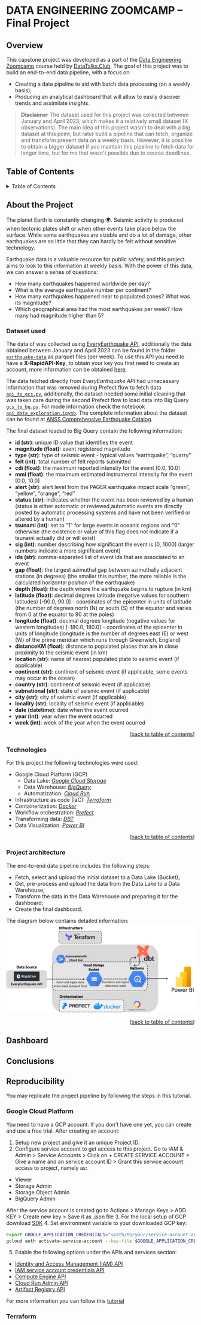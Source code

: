 # DATA ENGINEERING ZOOMCAMP – Final Project
## Overview
This capstone project was developed as a part of the [Data Engineering Zoomcamp](https://github.com/DataTalksClub/data-engineering-zoomcamp) 
course held by [DataTalks.Club](https://datatalks.club/). 
The goal of this project was to build an end-to-end data pipeline, with a focus on: 
* Creating a data pipeline to aid with batch data processing (on a weekly basis);
* Producing an analytical dashboard that will allow to easily discover trends and assimilate insights.

> **Disclaimer** The dataset used for this project was collected between January and April 2023, which makes it a relatively small dataset (X observations). The main idea of this project wasn't to deal with a big dataset at this point, but rater build a pipeline that can fetch, organize and transform present data on a weekly basis. However, it is possible to obtain a bigger dataset if you maintain this pipeline to fetch data for longer time, but for me that wasn't possible due to course deadlines.

## Table of Contents
<details>
  <summary>Table of Contents</summary>
  <ol>
    <li>
      <a href="#about-the-project">About The Project</a>
      <ul>
        <li><a href="#dataset-used">Dataset used</a></li>
        <li><a href="#technologies">Technologies</a></li>
        <li><a href="#project-architecture">Project architecture</a></li>
      </ul>
      <a href="#dashboard">Dashboard</a>
      <ul>
      <a href="#conclusions">Conclusions</a>
      <ul>
      <a href="#reproducibility">Reproducibility</a>
      <ul>
      </ol>
</details>

## About the Project
The planet Earth is constantly changing 🌍. Seismic activity is produced when tectonic plates shift or when other events take place below the surface. While some earthquakes are sizable and do a lot of damage, other earthquakes are so little that they can hardly be felt without sensitive technology. 

Earthquake data is a valuable resource for public safety, and this project aims to look to this information at weekly basis. With the power of this data, we can answer a series of questions:
 - How many earthquakes happened worldwide per day? 
 - What is the average earthquake number per continent?
 - How many earthquakes happened near to populated zones? What was its magnitude?
 - Which geographical area had the most earthquakes per week? How many had magnitude higher than 5?



### Dataset used
The data of was collected using [EveryEarthquake API](https://rapidapi.com/dbarkman/api/everyearthquake/), additionally the data obtained between January and April 2023 can be found in the folder [`earthquake-data`](earthquake-data) as parquet files (per week).
To use this API you need to have a **X-RapidAPI-Key**, to obtain your key you first need to create an account, more information can be obtained [here](https://docs.rapidapi.com/docs/keys).

The data fetched directly from *EveryEarthquake API* had unnecessary information that was removed during Prefect flow to fetch data [`api_to_gcs.py`](prefect/flows), additionally, the dataset needed some initial cleaning that was taken care during the second Prefect flow to load data into Big Query [`gcs_to_bq.py`](prefect/flows). 
For mode information check the notebook [`api_data_exploration.ipynb`](api_data_exploration.ipynb).
The complete information about the dataset can be found at [ANSS Comprehensive Earthquake Catalog](https://earthquake.usgs.gov/data/comcat).

The final dataset loaded to Big Query contain the following information:

- **id (str)**: unique ID value that identifies the event 
- **magnitude (float)**: event registered magnitude
- **type (str)**: type of seismic event - typical values “earthquake”, “quarry”
- **felt (int)**: total number of felt reports submitted
- **cdi (float)**: the maximum reported intensity for the event [0.0, 10.0]
- **mmi (float)**: the maximum estimated instrumental intensity for the event [0.0, 10.0]
- **alert (str)**: alert level from the PAGER earthquake impact scale “green”, “yellow”, “orange”, “red”
- **status (str)**: indicates whether the event has been reviewed by a human (status is either automatic or reviewed,automatic events are directly posted by automatic processing systems and have not been verified or altered by a human)
- **tsunami (int)**: set to "1" for large events in oceanic regions and "0" otherwise (the existence or value of this flag does not indicate if a tsunami actually did or will exist)
- **sig (int)**: number describing how significant the event is [0, 1000] (larger numbers indicate a more significant event)
- **ids (str)**:  comma-separated list of event ids that are associated to an event
- **gap (float)**: the largest azimuthal gap between azimuthally adjacent stations (in degrees) (the smaller this number, the more reliable is the calculated horizontal position of the earthquake)
- **depth (float)**: the depth where the earthquake begins to rupture (in km)
- **latitude (float)**: decimal degrees latitude (negative values for southern latitudes) [-90.0, 90.0] - coordinates of the epicenter in units of latitude (the number of degrees north (N) or south (S) of the equator and varies from 0 at the equator to 90 at the poles)
- **longitude (float)**: decimal degrees longitude (negative values for western longitudes) [-180.0, 180.0] - coordinates of the epicenter in units of longitude (longitude is the number of degrees east (E) or west (W) of the prime meridian which runs through Greenwich, England)
- **distanceKM (float)**: distance to populated places that are in close proximity to the seismic event (in km)
- **location (str)**: name of nearest populated plate to seismic event (if applicable)
- **continent (str)**: continent of seismic event (if applicable, some events may occur in the ocean)
- **country (str)**: continent of seismic event (if applicable)
- **subnational (str)**: state of seismic event (if applicable) 
- **city (str)**: city of seismic event (if applicable)
- **locality (str)**: locality of seismic event (if applicable)
- **date (datetime)**: date when the event ocurred
- **year (int)**: year when the event ocurred
- **week (int)**: week of the year when the event ocurred


<p align="right">(<a href="#table-of-contents">back to table of contents</a>)</p>

### Technologies
For this project the following technologies were used:
<br>

- Google Cloud Platform (GCP)
    - Data Lake: [*Google Cloud Storage*](https://cloud.google.com/storage)
    - Data Warehouse: [*BigQuery*](https://cloud.google.com/bigquery)
    - Automatization: [*Cloud Run*](https://cloud.google.com/run/docs/overview/what-is-cloud-run)
- Infrastructure as code (IaC): [*Terraform*](https://www.terraform.io/)
- Containerization: [*Docker*](https://www.docker.com/)
- Workflow orchestration: [*Prefect*](https://www.prefect.io/)
- Transforming data: [*DBT*](https://www.getdbt.com/)
- Data Visualization: [*Power BI*](https://powerbi.microsoft.com/pt-pt/desktop/)

<p align="right">(<a href="#table-of-contents">back to table of contents</a>)</p>

### Project architecture

The end-to-end data pipeline includes the following steps:
- Fetch, select and upload the initial dataset to a Data Lake (Bucket);
- Get, pre-process and upload the data from the Data Lake to a Data Warehouse;
- Transform the data in the Data Warehouse and preparing it for the dashboard;
- Create the final dashboard.

The diagram below contains detailed information:
![](images/project_architecture.png)


<p align="right">(<a href="#table-of-contents">back to table of contents</a>)</p>

## Dashboard

## Conclusions

## Reproducibility 
You may replicate the project pipeline by following the steps in this tutorial.

### Google Cloud Platform
You need to have a GCP account. If you don't have one yet, you can create and use a free trial. After creating an account:
1. Setup new project and give it an unique Project ID.
2. Configure service account to get access to this project. 
Go to IAM & Admin > Service Accounts > Click on + CREATE SERVICE ACCOUNT > Give a name and an service account ID > Grant this service account access to project, namely as:
  - Viewer
  - Storage Admin
  - Storage Object Admin
  - BigQuery Admin

After the service account is created go to Actions > Manage Keys > ADD KEY > Create new key > Save it as .json file
3. For the local setup of GCP download [SDK](https://cloud.google.com/sdk)
4. Set environment variable to your downloaded GCP key:
```bash
export GOOGLE_APPLICATION_CREDENTIALS="<path/to/your/service-account-authkeys>.json"
gcloud auth activate-service-account --key-file $GOOGLE_APPLICATION_CREDENTIALS
```
5. Enable the following options under the APIs and services section:
  - [Identity and Access Management (IAM) API](https://console.cloud.google.com/apis/library/iam.googleapis.com)
  - [IAM service account credentials API](https://console.cloud.google.com/apis/library/iamcredentials.googleapis.com)
  - [Compute Engine API](https://console.developers.google.com/apis/api/compute.googleapis.com)
  - [Cloud Run Admin API](https://console.cloud.google.com/apis/library/run.googleapis.com)
  - [Artifact Registry API](https://console.cloud.google.com/apis/library/artifactregistry.googleapis.com)
  
For more information you can follow this [tutorial](https://www.youtube.com/watch?v=18jIzE41fJ4&list=PL3MmuxUbc_hJed7dXYoJw8DoCuVHhGEQb&index=3&ab_channel=DataTalksClub%E2%AC%9B)

### Terraform 
